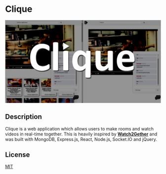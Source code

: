# Clique
![](readme-demo/readme-demo.png)



## Description
Clique is a web application which allows users to make rooms and watch videos in real-time together. This is heavily inspired by <b>[Watch2Gether](https://www.watch2gether.com/)</b> and was built with MongoDB, Express.js, React, Node.js, Socket.IO and jQuery.

## License
[MIT](https://choosealicense.com/licenses/mit/)